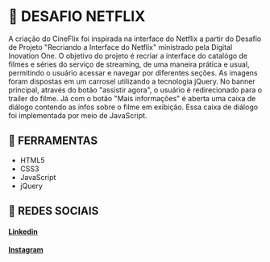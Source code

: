 # 🎯 DESAFIO NETFLIX
A criação do CineFlix foi inspirada na interface do Netflix a partir do Desafio de Projeto "Recriando a Interface do Netflix" ministrado pela Digital Inovation One. O objetivo do projeto é recriar a interface do catalógo de filmes e séries do serviço de streaming, de uma maneira prática e usual, permitindo o usuário acessar e navegar por diferentes seções. As imagens foram dispostas em um carrosel utilizando a tecnologia jQuery. No banner principal, através do botão "assistir agora", o usuário é redirecionado para o trailer do filme. Já com o botão "Mais informações" é aberta uma caixa de diálogo contendo as infos sobre o filme em exibição. Essa caixa de diálogo foi implementada por meio de JavaScript. 

## 🔨 FERRAMENTAS
- HTML5
- CSS3
- JavaScript
- jQuery

## 📱 REDES SOCIAIS
#### [Linkedin](https://www.linkedin.com/in/matheusfelipetp/)

#### [Instagram](https://www.instagram.com/matheusfelipetp/)
